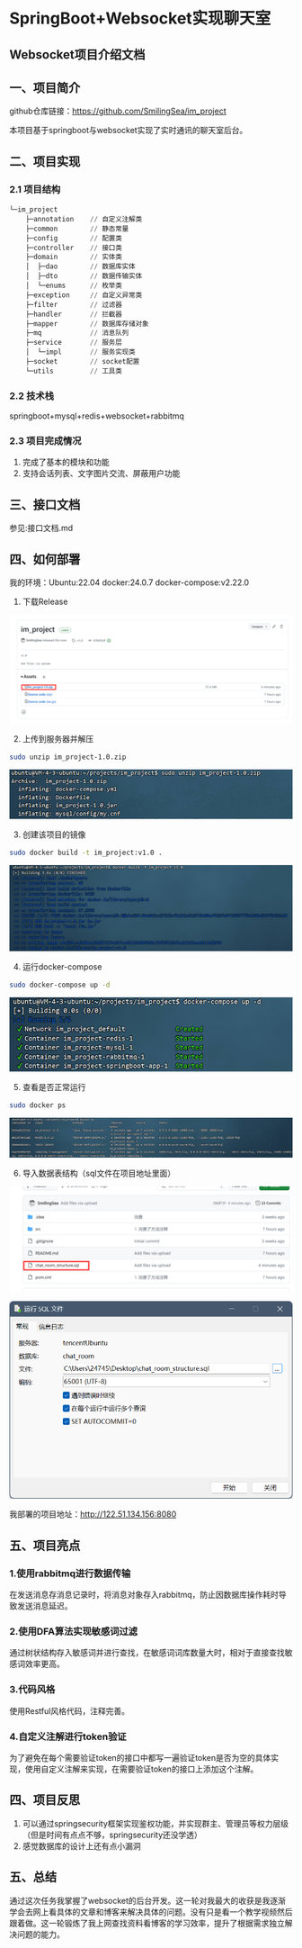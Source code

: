# SpringBoot+Websocket实现聊天室

## Websocket项目介绍文档

## 一、项目简介

github仓库链接：https://github.com/SmilingSea/im_project

本项目基于springboot与websocket实现了实时通讯的聊天室后台。

## 二、项目实现

### 2.1 项目结构

```SQL
└─im_project
    ├─annotation    // 自定义注解类
    ├─common        // 静态常量
    ├─config        // 配置类
    ├─controller    // 接口类
    ├─domain        // 实体类
    │  ├─dao        // 数据库实体
    │  ├─dto        // 数据传输实体
    │  └─enums      // 枚举类
    ├─exception     // 自定义异常类
    ├─filter        // 过滤器
    ├─handler       // 拦截器
    ├─mapper        // 数据库存储对象
    ├─mq            // 消息队列
    ├─service       // 服务层
    │  └─impl       // 服务实现类
    ├─socket        // socket配置
    └─utils         // 工具类
```

### 2.2 技术栈

springboot+mysql+redis+websocket+rabbitmq

### 2.3 项目完成情况

1. 完成了基本的模块和功能
2. 支持会话列表、文字图片交流、屏蔽用户功能

## 三、接口文档

参见:接口文档.md

## 四、如何部署

我的环境：Ubuntu:22.04 docker:24.0.7 docker-compose:v2.22.0

1. 下载Release

![1](https://github.com/SmilingSea/im_project/blob/master/assets/1.PNG)

2. 上传到服务器并解压

```Bash
sudo unzip im_project-1.0.zip
```

![](https://github.com/SmilingSea/im_project/blob/master/assets/2.PNG)

3. 创建该项目的镜像

```Bash
sudo docker build -t im_project:v1.0 .
```

![5f537eb3-7607-4acb-839b-10c53d1be938](https://github.com/SmilingSea/im_project/blob/master/assets/5f537eb3-7607-4acb-839b-10c53d1be938.png)

4. 运行docker-compose

```Bash
sudo docker-compose up -d
```

![63504c02-c455-493c-a719-33ae17a9f581](https://github.com/SmilingSea/im_project/blob/master/assets/63504c02-c455-493c-a719-33ae17a9f581.png)

5. 查看是否正常运行

```Bash
sudo docker ps
```

![0a735221-4540-4453-a4db-2572f5a80860](https://github.com/SmilingSea/im_project/blob/master/assets/0a735221-4540-4453-a4db-2572f5a80860.png)

6. 导入数据表结构（sql文件在项目地址里面）

![840ea886-818b-4ba9-aca0-f5a9122bd972](https://github.com/SmilingSea/im_project/blob/master/assets/840ea886-818b-4ba9-aca0-f5a9122bd972.png)

![](https://github.com/SmilingSea/im_project/blob/master/assets/656ca444-3444-4b8b-9776-b0efa2ad1a89.png)



我部署的项目地址：http://122.51.134.156:8080

## 五、项目亮点

### 1.使用rabbitmq进行数据传输

在发送消息存消息记录时，将消息对象存入rabbitmq，防止因数据库操作耗时导致发送消息延迟。

### 2.使用DFA算法实现敏感词过滤

通过树状结构存入敏感词并进行查找，在敏感词词库数量大时，相对于直接查找敏感词效率更高。

### 3.代码风格

使用Restful风格代码，注释完善。

### 4.自定义注解进行token验证

为了避免在每个需要验证token的接口中都写一遍验证token是否为空的具体实现，使用自定义注解来实现，在需要验证token的接口上添加这个注解。

## 四、项目反思

1. 可以通过springsecurity框架实现鉴权功能，并实现群主、管理员等权力层级（但是时间有点点不够，springsecurity还没学透）
2. 感觉数据库的设计上还有点小漏洞

## 五、总结

通过这次任务我掌握了websocket的后台开发。这一轮对我最大的收获是我逐渐学会去网上看具体的文章和博客来解决具体的问题。没有只是看一个教学视频然后跟着做。这一轮锻炼了我上网查找资料看博客的学习效率，提升了根据需求独立解决问题的能力。
